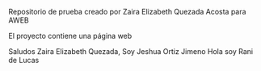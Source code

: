 Repositorio de prueba creado por Zaira Elizabeth Quezada Acosta para AWEB

El proyecto contiene una página web


Saludos Zaira Elizabeth Quezada, Soy Jeshua Ortiz Jimeno
Hola soy Rani de Lucas 

